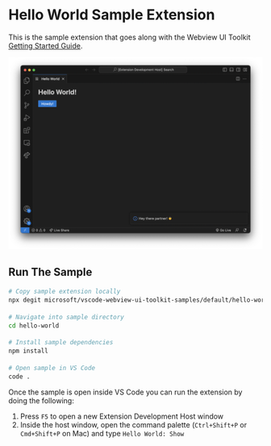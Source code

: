 # Hello World Sample Extension

This is the sample extension that goes along with the Webview UI Toolkit
[Getting Started Guide](https://github.com/microsoft/vscode-webview-toolkit/blob/main/docs/getting-started.md).

![A screenshot of the sample extension.](./assets/hello-world.png)

## Run The Sample

```bash
# Copy sample extension locally
npx degit microsoft/vscode-webview-ui-toolkit-samples/default/hello-world hello-world

# Navigate into sample directory
cd hello-world

# Install sample dependencies
npm install

# Open sample in VS Code
code .
```

Once the sample is open inside VS Code you can run the extension by doing the
following:

1. Press `F5` to open a new Extension Development Host window
2. Inside the host window, open the command palette (`Ctrl+Shift+P` or
   `Cmd+Shift+P` on Mac) and type `Hello World: Show`
